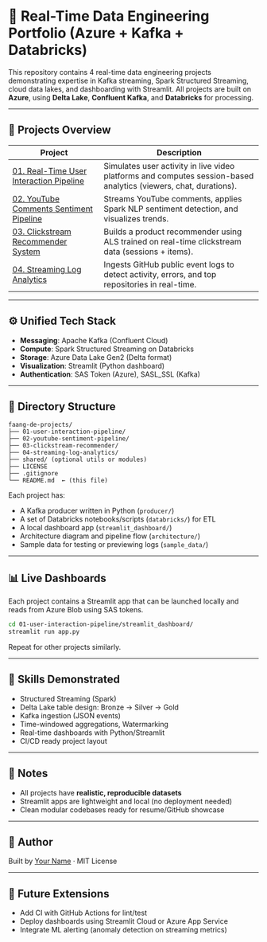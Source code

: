 # 🧪 Real-Time Data Engineering Portfolio (Azure + Kafka + Databricks)

This repository contains 4 real-time data engineering projects demonstrating expertise in Kafka streaming, Spark Structured Streaming, cloud data lakes, and dashboarding with Streamlit. All projects are built on **Azure**, using **Delta Lake**, **Confluent Kafka**, and **Databricks** for processing.

---

## 🚀 Projects Overview

| Project | Description |
|--------|-------------|
| [01. Real-Time User Interaction Pipeline](./01-user-interaction-pipeline/) | Simulates user activity in live video platforms and computes session-based analytics (viewers, chat, durations). |
| [02. YouTube Comments Sentiment Pipeline](./02-youtube-sentiment-pipeline/) | Streams YouTube comments, applies Spark NLP sentiment detection, and visualizes trends. |
| [03. Clickstream Recommender System](./03-clickstream-recommender/) | Builds a product recommender using ALS trained on real-time clickstream data (sessions + items). |
| [04. Streaming Log Analytics](./04-streaming-log-analytics/) | Ingests GitHub public event logs to detect activity, errors, and top repositories in real-time. |

---

## ⚙️ Unified Tech Stack

- **Messaging**: Apache Kafka (Confluent Cloud)
- **Compute**: Spark Structured Streaming on Databricks
- **Storage**: Azure Data Lake Gen2 (Delta format)
- **Visualization**: Streamlit (Python dashboard)
- **Authentication**: SAS Token (Azure), SASL_SSL (Kafka)

---

## 📂 Directory Structure

```
faang-de-projects/
├── 01-user-interaction-pipeline/
├── 02-youtube-sentiment-pipeline/
├── 03-clickstream-recommender/
├── 04-streaming-log-analytics/
├── shared/ (optional utils or modules)
├── LICENSE
├── .gitignore
└── README.md  ← (this file)
```

Each project has:
- A Kafka producer written in Python (`producer/`)
- A set of Databricks notebooks/scripts (`databricks/`) for ETL
- A local dashboard app (`streamlit_dashboard/`)
- Architecture diagram and pipeline flow (`architecture/`)
- Sample data for testing or previewing logs (`sample_data/`)

---

## 📊 Live Dashboards

Each project contains a Streamlit app that can be launched locally and reads from Azure Blob using SAS tokens.

```bash
cd 01-user-interaction-pipeline/streamlit_dashboard/
streamlit run app.py
```

Repeat for other projects similarly.

---

## 🧪 Skills Demonstrated

- Structured Streaming (Spark)
- Delta Lake table design: Bronze → Silver → Gold
- Kafka ingestion (JSON events)
- Time-windowed aggregations, Watermarking
- Real-time dashboards with Python/Streamlit
- CI/CD ready project layout

---

## 📌 Notes

- All projects have **realistic, reproducible datasets**
- Streamlit apps are lightweight and local (no deployment needed)
- Clean modular codebases ready for resume/GitHub showcase

---

## 👤 Author

Built by [Your Name](https://linkedin.com/in/your-profile) · MIT License

---

## 🧭 Future Extensions

- Add CI with GitHub Actions for lint/test
- Deploy dashboards using Streamlit Cloud or Azure App Service
- Integrate ML alerting (anomaly detection on streaming metrics)
